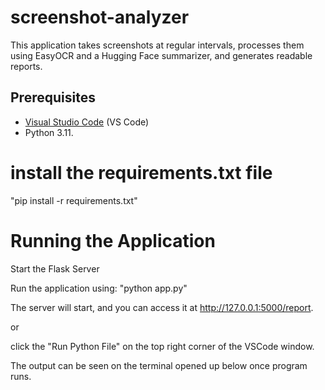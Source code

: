 # screenshot-analyzer

This application takes screenshots at regular intervals, processes them using EasyOCR and a Hugging Face summarizer, and generates readable reports.

## Prerequisites

- [Visual Studio Code](https://code.visualstudio.com/) (VS Code) 
- Python 3.11.

# install the requirements.txt file

"pip install -r requirements.txt"

# Running the Application

Start the Flask Server

Run the application using: "python app.py"

The server will start, and you can access it at http://127.0.0.1:5000/report.

or

click the "Run Python File" on the top right corner of the VSCode window.

The output can be seen on the terminal opened up below once program runs.
